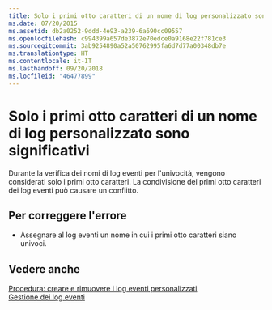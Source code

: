 ```yaml
---
title: Solo i primi otto caratteri di un nome di log personalizzato sono significativi
ms.date: 07/20/2015
ms.assetid: db2a0252-9ddd-4e93-a239-6a690cc09557
ms.openlocfilehash: c994399a657de3872e70edce0a9168e22f781ce3
ms.sourcegitcommit: 3ab9254890a52a50762995fa6d7d77a00348db7e
ms.translationtype: HT
ms.contentlocale: it-IT
ms.lasthandoff: 09/20/2018
ms.locfileid: "46477899"
---
```

# <a name="only-the-first-eight-characters-of-a-custom-log-name-are-significant"></a>Solo i primi otto caratteri di un nome di log personalizzato sono significativi
Durante la verifica dei nomi di log eventi per l'univocità, vengono considerati solo i primi otto caratteri. La condivisione dei primi otto caratteri dei log eventi può causare un conflitto.  
  
## <a name="to-correct-this-error"></a>Per correggere l'errore  
  
-   Assegnare al log eventi un nome in cui i primi otto caratteri siano univoci.  
  
## <a name="see-also"></a>Vedere anche  
 [Procedura: creare e rimuovere i log eventi personalizzati](https://msdn.microsoft.com/library/af9b7da0-80c7-46ac-b7f7-897063ddd503)  
 [Gestione dei log eventi](https://msdn.microsoft.com/library/35f53238-bdd2-417b-acd8-2fd9f7397f18)
